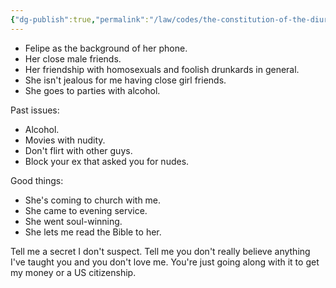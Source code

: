 ```yaml
---
{"dg-publish":true,"permalink":"/law/codes/the-constitution-of-the-diurnal-conduct-of-individual-persons/framework-discussions/nudity-in-movies/deadlock-questions/","created":"Jun 12, 2022, 9:39 PM","updated":""}
---
```



- Felipe as the background of her phone.
- Her close male friends.
- Her friendship with homosexuals and foolish drunkards in general.
- She isn't jealous for me having close girl friends.
- She goes to parties with alcohol. 

Past issues:
- Alcohol.
- Movies with nudity.
- Don't flirt with other guys. 
- Block your ex that asked you for nudes.

Good things:
- She's coming to church with me.
- She came to evening service.
- She went soul-winning. 
- She lets me read the Bible to her.

Tell me a secret I don't suspect. Tell me you don't really believe anything I've taught you and you don't love me. You're just going along with it to get my money or a US citizenship. 